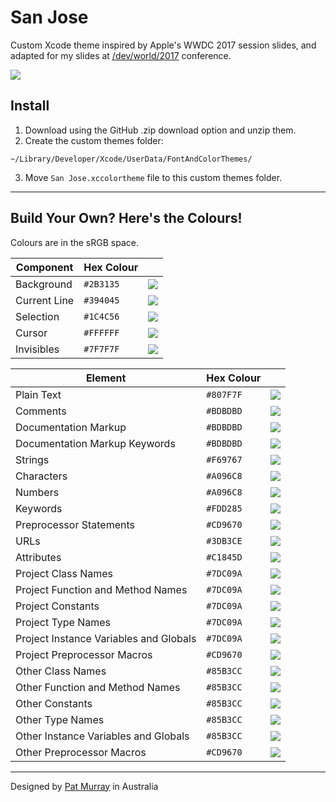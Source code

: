 # San Jose
Custom Xcode theme inspired by Apple's WWDC 2017 session slides, and adapted for my slides at [/dev/world/2017](http://2017.devworld.com.au) conference.

![](https://patmurraydev.github.io/San-Jose/example.png)

## Install
1. Download using the GitHub .zip download option and unzip them.
2. Create the custom themes folder: 
  ```
  ~/Library/Developer/Xcode/UserData/FontAndColorThemes/
  ```
3. Move `San Jose.xccolortheme` file to this custom themes folder.

------

## Build Your Own? Here's the Colours!

Colours are in the sRGB space. 

| Component                              	| Hex Colour 	|                                                   	|
|----------------------------------------	|------------	|---------------------------------------------------	|
| Background                             	| `#2B3135`  	| ![](https://placehold.it/30/2B3135/000000?text=+) 	|
| Current Line                           	| `#394045`   | ![](https://placehold.it/30/394045/000000?text=+) 	|
| Selection                              	| `#1C4C56`   | ![](https://placehold.it/30/1C4C56/000000?text=+) 	|
| Cursor                                	| `#FFFFFF`   | ![](https://placehold.it/30/FFFFFF/000000?text=+) 	|
| Invisibles                             	| `#7F7F7F`   | ![](https://placehold.it/30/7F7F7F/000000?text=+) 	|



| Element                                	| Hex Colour 	|                                                   	|
|----------------------------------------	|------------	|---------------------------------------------------	|
| Plain Text                             	| `#807F7F`  	| ![](https://placehold.it/30/807F7F/000000?text=+) 	|
| Comments                               	| `#BDBDBD`   | ![](https://placehold.it/30/BDBDBD/000000?text=+) 	|
| Documentation Markup                   	| `#BDBDBD`   | ![](https://placehold.it/30/BDBDBD/000000?text=+) 	|
| Documentation Markup Keywords          	| `#BDBDBD`   | ![](https://placehold.it/30/BDBDBD/000000?text=+) 	|
| Strings                                	| `#F69767`  	| ![](https://placehold.it/30/F69767/000000?text=+) 	|
| Characters                             	| `#A096C8`  	| ![](https://placehold.it/30/A096C8/000000?text=+) 	|
| Numbers                                 | `#A096C8`  	| ![](https://placehold.it/30/A096C8/000000?text=+) 	|
| Keywords                               	| `#FDD285`  	| ![](https://placehold.it/30/FDD285/000000?text=+) 	|
| Preprocessor Statements                	| `#CD9670`  	| ![](https://placehold.it/30/CD9670/000000?text=+) 	|
| URLs                                   	| `#3DB3CE`  	| ![](https://placehold.it/30/3DB3CE/000000?text=+) 	|
| Attributes                             	| `#C1845D`  	| ![](https://placehold.it/30/C1845D/000000?text=+) 	|
| Project Class Names                    	| `#7DC09A`  	| ![](https://placehold.it/30/7DC09A/000000?text=+) 	|
| Project Function and Method Names      	| `#7DC09A`  	| ![](https://placehold.it/30/7DC09A/000000?text=+) 	|
| Project Constants                      	| `#7DC09A`  	| ![](https://placehold.it/30/7DC09A/000000?text=+) 	|
| Project Type Names                     	| `#7DC09A`  	| ![](https://placehold.it/30/7DC09A/000000?text=+) 	|
| Project Instance Variables and Globals 	| `#7DC09A`  	| ![](https://placehold.it/30/7DC09A/000000?text=+) 	|
| Project Preprocessor Macros             | `#CD9670`   | ![](https://placehold.it/30/CD9670/000000?text=+) 	|
| Other Class Names                      	| `#85B3CC`  	| ![](https://placehold.it/30/85B3CC/000000?text=+) 	|
| Other Function and Method Names        	| `#85B3CC`  	| ![](https://placehold.it/30/85B3CC/000000?text=+) 	|
| Other Constants                        	| `#85B3CC`  	| ![](https://placehold.it/30/85B3CC/000000?text=+) 	|
| Other Type Names                       	| `#85B3CC`  	| ![](https://placehold.it/30/85B3CC/000000?text=+) 	|
| Other Instance Variables and Globals   	| `#85B3CC`  	| ![](https://placehold.it/30/85B3CC/000000?text=+) 	|
| Other Preprocessor Macros              	| `#CD9670`  	| ![](https://placehold.it/30/CD9670/000000?text=+) 	|




------

Designed by [Pat Murray](https://twitter.com/_patmurray) in Australia
